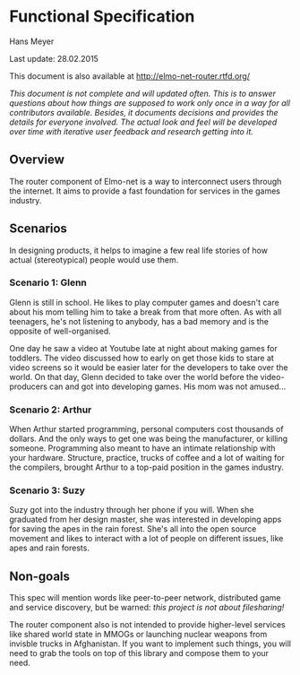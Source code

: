 # Functional Specification

Hans Meyer

Last update: 28.02.2015

This document is also available at http://elmo-net-router.rtfd.org/

*This document is not complete and will updated often. This is to answer
questions about how things are supposed to work only once in a way for all
contributors available. Besides, it documents decisions and provides the details
for everyone involved. The actual look and feel will be developed over time with
iterative user feedback and research getting into it.*

## Overview

The router component of Elmo-net is a way to interconnect users through the
internet. It aims to provide a fast foundation for services in the games
industry.

## Scenarios
In designing products, it helps to imagine a few real life stories of how actual
(stereotypical) people would use them.

### Scenario 1: Glenn
Glenn is still in school. He likes to play computer games and doesn't care about
his mom telling him to take a break from that more often. As with all teenagers,
he's not listening to anybody, has a bad memory and is the opposite of
well-organised.

One day he saw a video at Youtube late at night about making games for toddlers.
The video discussed how to early on get those kids to stare at video screens so
it would be easier later for the developers to take over the world. On that day,
Glenn decided to take over the world before the video-producers can and got into
developing games. His mom was not amused...

### Scenario 2: Arthur
When Arthur started programming, personal computers cost thousands of dollars.
And the only ways to get one was being the manufacturer, or killing someone.
Programming also meant to have an intimate relationship with your hardware.
Structure, practice, trucks of coffee and a lot of waiting for the compilers,
brought Arthur to a top-paid position in the games industry.

### Scenario 3: Suzy
Suzy got into the industry through her phone if you will. When she graduated
from her design master, she was interested in developing apps for saving the
apes in the rain forest. She's all into the open source movement and likes to
interact with a lot of people on different issues, like apes and rain forests.

## Non-goals

This spec will mention words like peer-to-peer network, distributed game and
service discovery, but be warned: *this project is not about filesharing!*

The router component also is not intended to provide higher-level services like
shared world state in MMOGs or launching nuclear weapons from invisble trucks in
Afghanistan. If you want to implement such things, you will need to grab the
tools on top of this library and compose them to your need.